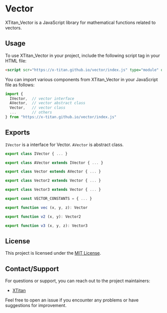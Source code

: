 # Vector

XTitan_Vector is a JavaScript library for mathematical functions related to vectors.

## Usage

To use XTitan_Vector in your project, include the following script tag in your HTML file:

```html
<script scr="https://x-titan.github.io/vector/index.js" type="module" defer></script>
```

You can import various components from XTitan_Vector in your JavaScript file as follows:

```javascript
import {
  IVector,  // vector interface
  AVector,  // vector abstract class
  Vector,   // vector class
  ...       // others
} from "https://x-titan.github.io/vector/index.js"
```

## Exports


`IVector` is a interface for Vector.
`AVector` is abstract class.

```javascript
export class IVector { ... }

export class AVector extends IVector { ... }

export class Vector extends AVector { ... }

export class Vector2 extends Vector { ... }

export class Vector3 extends Vector { ... }

export const VECTOR_CONSTANTS = { ... }

export function vec (x, y, z): Vector

export function v2 (x, y): Vector2

export function v3 (x, y, z): Vector3
```

## License

This project is licensed under the [MIT License](./LICENSE).

## Contact/Support

For questions or support, you can reach out to the project maintainers:

- [XTitan](mailto:telmanov2002.at@gmail.com)

Feel free to open an issue if you encounter any problems or have suggestions for improvement.